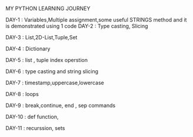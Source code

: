 MY PYTHON LEARNING JOURNEY

DAY-1 : Variables,Multiple assignment,some useful STRINGS method and it is demonstrated using 1 code
DAY-2 : Type casting, Slicing

DAY-3 : List,2D-List,Tuple,Set

DAY-4 : Dictionary

DAY-5 : list , tuple index operstion

DAY-6 : type casting and string slicing

DAY-7 : timestamp,uppercase,lowercase

DAY-8 : loops 

DAY-9 : break,continue, end , sep commands

DAY-10 : def function,

DAY-11 : recurssion, sets